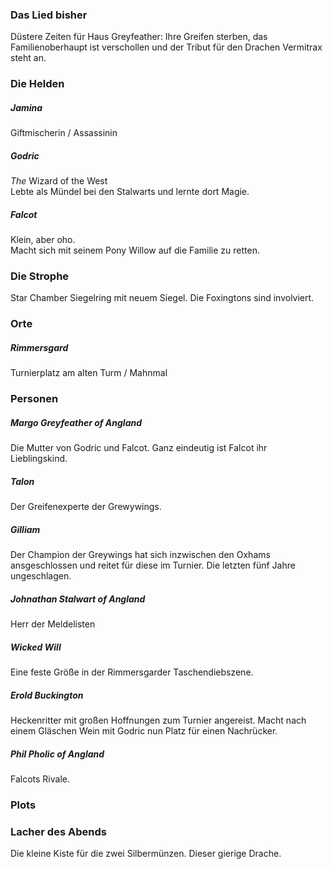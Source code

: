 ### Das Lied bisher
Düstere Zeiten für Haus Greyfeather: Ihre Greifen sterben, das Familienoberhaupt ist verschollen und der Tribut für den Drachen Vermitrax steht an.

### Die Helden
##### Jamina
Giftmischerin / Assassinin

##### Godric
_The_ Wizard of the West   
Lebte als Mündel bei den Stalwarts und lernte dort Magie.

##### Falcot
Klein, aber oho.   
Macht sich mit seinem Pony Willow auf die Familie zu retten.

### Die Strophe
Star Chamber Siegelring mit neuem Siegel. Die Foxingtons sind involviert.

### Orte
##### Rimmersgard
Turnierplatz am alten Turm / Mahnmal

### Personen
##### Margo Greyfeather of Angland
Die Mutter von Godric und Falcot. Ganz eindeutig ist Falcot ihr Lieblingskind.

##### Talon
Der Greifenexperte der Grewywings.

##### Gilliam
Der Champion der Greywings hat sich inzwischen den Oxhams ansgeschlossen und reitet für diese im Turnier. Die letzten fünf Jahre ungeschlagen.

##### Johnathan Stalwart of Angland
Herr der Meldelisten

##### Wicked Will
Eine feste Größe in der Rimmersgarder Taschendiebszene.

##### Erold Buckington
Heckenritter mit großen Hoffnungen zum Turnier angereist. Macht nach einem Gläschen Wein mit Godric nun Platz für einen Nachrücker.

##### Phil Pholic of Angland
Falcots Rivale.

### Plots

### Lacher des Abends
Die kleine Kiste für die zwei Silbermünzen. Dieser gierige Drache.
